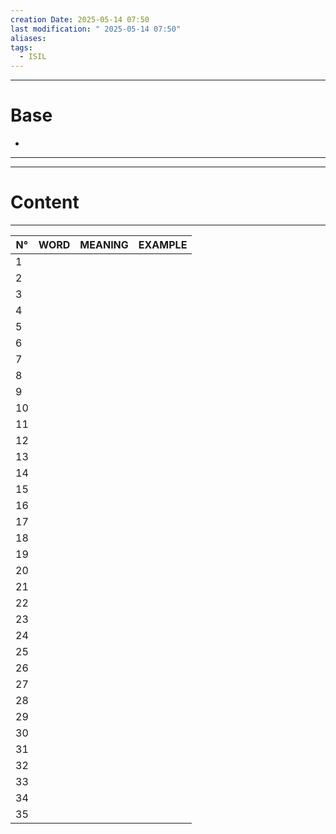 ```yaml
---
creation Date: 2025-05-14 07:50
last modification: " 2025-05-14 07:50"
aliases: 
tags:
  - ISIL
---
```

___
# Base
- 
___
___
# Content
___

| N°  | WORD | MEANING | EXAMPLE |
| --- | ---- | ------- | ------- |
| 1   |      |         |         |
| 2   |      |         |         |
| 3   |      |         |         |
| 4   |      |         |         |
| 5   |      |         |         |
| 6   |      |         |         |
| 7   |      |         |         |
| 8   |      |         |         |
| 9   |      |         |         |
| 10  |      |         |         |
| 11  |      |         |         |
| 12  |      |         |         |
| 13  |      |         |         |
| 14  |      |         |         |
| 15  |      |         |         |
| 16  |      |         |         |
| 17  |      |         |         |
| 18  |      |         |         |
| 19  |      |         |         |
| 20  |      |         |         |
| 21  |      |         |         |
| 22  |      |         |         |
| 23  |      |         |         |
| 24  |      |         |         |
| 25  |      |         |         |
| 26  |      |         |         |
| 27  |      |         |         |
| 28  |      |         |         |
| 29  |      |         |         |
| 30  |      |         |         |
| 31  |      |         |         |
| 32  |      |         |         |
| 33  |      |         |         |
| 34  |      |         |         |
| 35  |      |         |         |

